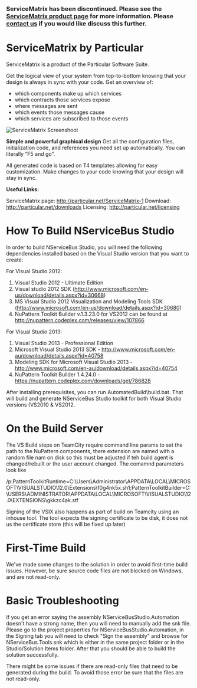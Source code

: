 ### ServiceMatrix has been discontinued. Please see the [ServiceMatrix product page](http://www.particular.net/servicematrix) for more information. Please [contact us](http://particular.net/contactus) if you would like discuss this further.


ServiceMatrix by Particular
===========================
ServiceMatrix is a product of the Particular Software Suite.

Get the logical view of your system from top-to-bottom knowing that your design is always in sync with your code.
Get an overview of:
* which components make up which services
* which contracts those services expose
* where messages are sent
* which events those messages cause
* which services are subscribed to those events

![ServiceMatrix Screenshoot](http://particular.net/Media/Default/Studio/ServiceMatrixScreen.png)


**Simple and powerful graphical design**
Get all the configuration files, initialization code, and references you need set up automatically. You can literally “F5 and go”.

All generated code is based on T4 templates allowing for easy customization. Make changes to your code knowing that your design will stay in sync.


**Useful Links:**

ServiceMatrix page: http://particular.net/ServiceMatrix-1
Download: http://particular.net/downloads
Licensing: http://particular.net/licensing


How To Build NServiceBus Studio
===============================

In order to build NServiceBus Studio, you will need the following dependencies installed based on the Visual Studio version that you want to create:


For Visual Studio 2012:

1. Visual Studio 2012 - Ultimate Edition
2. Visual studio 2012 SDK (http://www.microsoft.com/en-us/download/details.aspx?id=30668)
3. MS Visual Studio 2012 Visualization and Modeling Tools SDK (http://www.microsoft.com/en-us/download/details.aspx?id=30680)
4. NuPattern Toolkit Builder v.1.3.23.0 for VS2012 can be found at http://nupattern.codeplex.com/releases/view/107866

For Visual Studio 2013:

1. Visual Studio 2013 - Professional Edition
2. Microsoft Visual Studio 2013 SDK - http://www.microsoft.com/en-au/download/details.aspx?id=40758
3. Modeling SDK for Microsoft Visual Studio 2013 - http://www.microsoft.com/en-au/download/details.aspx?id=40754
4. NuPattern Toolkit Builder 1.4.24.0 - https://nupattern.codeplex.com/downloads/get/786828

After installing prerequisites, you can run AutomatedBuild\build.bat. That will build and generate NServiceBus Studio toolkit for both Visual Studio versions (VS2010 & VS2012.

On the Build Server 
========
The VS Build steps on TeamCity require command line params to set the path to the NuPattern components, there extension are named with a random file nam on disk so
this must be adjusted if teh build agent is changed/rebuilt or the user account changed.  The comamnd parameters look like 

/p:PatternToolkitRuntime=C:\Users\Administrator\APPDATA\LOCAL\MICROSOFT\VISUALSTUDIO\12.0\Extensions\f0g4nk5x.sh1;PatternToolkitBuilder=C:\USERS\ADMINISTRATOR\APPDATA\LOCAL\MICROSOFT\VISUALSTUDIO\12.0\EXTENSIONS\gkkzc4ak.stf

Signing of the VSIX also happens as part of build on Teamcity using an inhouse tool.  The tool expects the signing certificate to be disk, it does not us the certificate store (this will be fixed up later) 

First-Time Build
================

We've made some changes to the solution in order to avoid first-time build issues. However, be sure source code files are not blocked on Windows, and are not read-only.

Basic Troubleshooting
=====================

If you get an error saying the assembly NServiceBusStudio.Automation doesn't have a strong name, then you will need to manually add the snk file. Please go to the project properties for NServiceBusStudio.Automation, in the Signing tab you will need to check "Sign the assembly" and browse for NServiceBus.Tools.snk which is either in the same project folder or in the Studio/Solution Items folder. After that you should be able to build the solution successfully.

There might be some issues if there are read-only files that need to be generated during the build. To avoid those error be sure that the files are not read-only.
